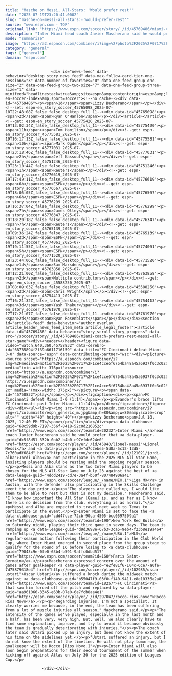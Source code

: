 ```yaml
---
title: "Masche on Messi, All-Stars: 'Would prefer rest'"
date: "2025-07-19T23:20:41.000Z"
slug: "masche-on-messi-all-stars:-'would-prefer-rest'"
source: "www.espn.com - TOP"
original_link: "https://www.espn.com/soccer/story/_/id/45769486/miami-coach-prefers-rest-messi-all-star-game"
description: "Inter Miami head coach Javier Mascherano said he would prefer that Lionel Messi and Jordi Alba not participate in the 2025 MLS All-Star Game, insisting players should be resting amid the ongoing regular season."
mode: "summarize"
image: "https://a2.espncdn.com/combiner/i?img=%2Fphoto%2F2025%2F0717%2Fr1520023_1296x729_16%2D9.jpg"
category: "general"
tags: ["general"]
domain: "espn.com"
---
```

<div id="readability-page-1" class="page"><div id="pane-main" tabindex="-1">

                        <div id="news-feed" data-behavior="desktop_story_news_feed" data-max-follow-card-tier-one-sessions="3" data-number-of-favorites="0" data-one-feed-group-one-size="2" data-one-feed-group-two-size="7" data-one-feed-group-three-size="1" data-minifeed="headlinestack=true&amp;site=espn&amp;contentorigin=espn&amp;lang=en&amp;region=us&amp;pubkey=espn-en-soccer-index&amp;sport=soccer"><!--no cache--><div data-id="45769486"><p><span>1d</span><span>Lizzy Becherano</span></p></div><!--set: espn-en_story_soccer_45765098_2025-07-18T22:43:08Z_false_false_desktop_full_11--><div data-id="45765098"><p><span>2d</span><span>Ryan O'Hanlon</span></p></div><article></article><!--get: espn-en_story_soccer_45775420_2025-07-19T13:02:34Z_false_false_desktop_full_11--><div data-id="45775420"><p><span>11h</span><span>Tom Hamilton</span></p></div><!--get: espn-en_story_soccer_45775581_2025-07-19T16:17:13Z_false_false_desktop_full_11--><div data-id="45775581"><p><span>10h</span><span>Mark Ogden</span></p></div><!--get: espn-en_story_soccer_45777031_2025-07-19T23:18:46Z_false_false_desktop_full_11--><div data-id="45777031"><p><span>2h</span><span>Jeff Kassouf</span></p></div><!--get: espn-en_story_soccer_45751246_2025-07-19T23:10:44Z_false_false_desktop_full_11--><div data-id="45751246"><p><span>1h</span><span>Reuters</span></p></div><!--get: espn-en_story_soccer_45776619_2025-07-19T17:49:11Z_false_false_desktop_full_11--><div data-id="45776619"><p><span>6h</span><span>ESPN</span></p></div><!--get: espn-en_story_soccer_45776567_2025-07-19T18:05:05Z_false_false_desktop_full_11--><div data-id="45776567"><p><span>6h</span><span>ESPN</span></p></div><!--get: espn-en_story_soccer_45776299_2025-07-19T16:37:04Z_false_false_desktop_full_11--><div data-id="45776299"><p><span>7h</span><span>James Olley</span></p></div><!--get: espn-en_story_soccer_45776347_2025-07-19T18:20:18Z_false_false_desktop_full_11--><div data-id="45776347"><p><span>7h</span><span>Reuters</span></p></div><!--get: espn-en_story_soccer_45765139_2025-07-18T09:36:24Z_false_false_desktop_full_11--><div data-id="45765139"><p><span>2d</span><span>ESPN</span></p></div><!--get: espn-en_story_soccer_45774061_2025-07-19T19:11:55Z_false_false_desktop_full_11--><div data-id="45774061"><p><span>5h</span><span>ESPN</span></p></div><!--get: espn-en_story_soccer_45771520_2025-07-18T23:44:06Z_false_false_desktop_full_11--><div data-id="45771520"><p><span>1d</span><span>Sam Marsden</span></p></div><!--get: espn-en_story_soccer_45763858_2025-07-18T12:21:00Z_false_false_desktop_full_11--><div data-id="45763858"><p><span>2d</span><span>Multiple contributors</span></p></div><!--get: espn-en_story_soccer_45588250_2025-07-18T08:09:03Z_false_false_desktop_full_11--><div data-id="45588250"><p><span>2d</span><span>Chris Wright</span></p></div><!--get: espn-en_story_soccer_45754413_2025-07-17T16:21:32Z_false_false_desktop_full_11--><div data-id="45754413"><p><span>3d</span><span>Yash Thakur</span></p></div><!--get: espn-en_story_soccer_45761970_2025-07-17T17:21:07Z_false_false_desktop_full_11--><div data-id="45761970"><p><span>2d</span><span>Ryan Rosenblatt</span></p></div></div><section id="article-feed" data-behavior="author_overlay article_header_news_feed_item_meta article_legal_footer"><article data-id="45769486" data-behavior="story_scroll story_progress" data-src="/soccer/story/_/id/45769486/miami-coach-prefers-rest-messi-all-star-game"><div><header></header><figure data-video="watch,640,360,45758832" data-cerebro-id="68785894f2f39a6611716159" data-title="FC Cincinnati defeat Miami 3-0" data-source="espn" data-contributing-partner="wsc"><div><picture><source srcset="https://a.espncdn.com/combiner/i?img=%2Fmedia%2Fmotion%2F2025%2F0717%2F1ce4cce5f6754ba48a45a6937f0c3c0251%2F1ce4cce5f6754ba48a45a6937f0c3c0251.jpg&amp;w=943&amp;h=530&amp;cquality=80&amp;format=jpg" media="(min-width: 376px)"><source srcset="https://a.espncdn.com/combiner/i?img=%2Fmedia%2Fmotion%2F2025%2F0717%2F1ce4cce5f6754ba48a45a6937f0c3c0251%2F1ce4cce5f6754ba48a45a6937f0c3c0251.jpg&amp;w=375&amp;cquality=80, https://a.espncdn.com/combiner/i?img=%2Fmedia%2Fmotion%2F2025%2F0717%2F1ce4cce5f6754ba48a45a6937f0c3c0251%2F1ce4cce5f6754ba48a45a6937f0c3c0251.jpg&amp;w=750&amp;cquality=40&amp;format=jpg 2x" media="(max-width: 375px)"></picture><p><span data-id="45758832">play</span></p></div><figcaption><div><p><span>FC Cincinnati defeat Miami 3-0 (1:14)</span></p><p>Evander's brace lifts FC Cincinnati past Inter Miami. (1:14)</p></div></figcaption></figure><div><div><ul><li><p><img src="https://a.espncdn.com/combiner/i?img=/i/columnists/espn_generic_m.jpg&amp;h=80&amp;w=80&amp;scale=crop" alt="" width="40" height="40"></p><p>Lizzy Becherano<span>Jul 18, 2025, 12:40 PM ET</span></p></li></ul></div><p><a data-clubhouse-guid="68c59d9b-7197-356f-8418-52c0d216852c" href="https://www.espn.com/soccer/team?id=20232">Inter Miami </a>head coach Javier Mascherano said he would prefer that <a data-player-guid="dc5f8d51-332b-0ab2-b4b0-c97efdc624e0" href="http://espn.com/soccer/player/_/id/45843/lionel-messi">Lionel Messi</a> and <a data-player-guid="d7c2ebe5-5d8a-5c12-13d5-7c760adf684d" href="http://espn.com/soccer/player/_/id/121021/jordi-alba">Jordi Alba</a> not participate in the 2025 MLS All-Star Game, insisting players should be resting amid the ongoing regular season.</p><p>Messi and Alba stand as the two Inter Miami players to be chosen for the MLS All-Star Game on July 23 against the best of <a data-league-guid="4ddd2419-cd7e-3a4f-b50f-807484906a41" href="https://www.espn.com/soccer/league/_/name/MEX.1">Liga MX</a> in Austin, with the defender also participating in the Skills Challenge event the day prior.</p><p>"The players are called up, I would like them to be able to rest but that is not my decision," Mascherano said. "I know how important the All Star [Game] is, and as far as I know there is no decision from the club, everything is as normal."</p><p>Messi and Alba are expected to travel next week to Texas to participate in the event.</p><p>Inter Miami is set to face the <a data-clubhouse-guid="cdd47cce-72cb-90ca-4505-bcc0597509a1" href="https://www.espn.com/soccer/team?id=190">New York Red Bulls</a> on Saturday night, playing their third game in seven days. The team is ramping up <a data-league-guid="d9d3698e-67b3-3ca5-9eb4-f23b8e19a464" href="https://www.espn.com/soccer/league/_/name/USA.1">MLS</a> regular-season action following their participation in the Club World Cup, where Inter Miami emerged in second place from the group stage to qualify for the round of 16 before losing to <a data-clubhouse-guid="79843c9e-0fe0-63b4-b591-9affc0dbd517" href="https://www.espn.com/soccer/team?id=160">Paris Saint-Germain</a>.</p><p>Mascherano expressed concern over the amount of games after goalkeeper <a data-player-guid="e2fe81f6-104c-6ce7-a0fe-7d75879318e4" href="http://espn.com/soccer/player/_/id/102985/oscar-ustari">Oscar Ustari</a> suffered a knock during the midweek match against <a data-clubhouse-guid="b55047f9-03f0-f140-9411-e8e10336a2a8" href="https://www.espn.com/soccer/team?id=18267">FC Cincinnati</a> that saw him forced off the pitch and replaced by <a data-player-guid="aa961066-3345-e63b-07e0-6e7fcb8aa4e1" href="http://espn.com/soccer/player/_/id/297047/rocco-rios-novo">Rocco Ríos Novo</a>.</p><p>"Regarding injuries, I'm not a specialist. It clearly worries me because, in the end, the team has been suffering from a lot of muscle injuries all season," Mascherano said.</p><p>"The intensity of the games we've played, especially in the last month and a half, has been very, very high. But, well, we also clearly have to find some explanation, improve, and try to avoid it because obviously the team is gradually deteriorating with injuries."</p><p>The coach later said Ustari picked up an injury, but does not know the extent of his time on the sidelines yet.</p><p>"Ustari suffered an injury, but I do not know the extent of the timeline. He will not play tomorrow, the goalkeeper will be Rocco [Rios Novo.]"</p><p>Inter Miami will also soon begin preparations for their second tournament of the summer when kicking off against Atlas on July 30 for the 2025 edition of Leagues Cup.</p>
</div></div></article></section>

                        
                    </div></div>